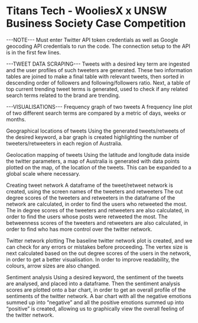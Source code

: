 # Titans Tech - WooliesX x UNSW Business Society Case Competition

---NOTE---
Must enter Twitter API token credentials as well as Google geocoding API credentials to run the code. The connection setup to the API is in the first few lines.

---TWEET DATA SCRAPING---
Tweets with a desired key term are ingested and the user profiles of such tweeters are generated. These two information tables are joined to make a final table with relevant tweets, then sorted in descending order of followers and following/followers ratio.
Next, a table of top current trending tweet terms is generated, used to check if any related search terms related to the brand are trending.

---VISUALISATIONS---
Frequency graph of two tweets
A frequency line plot of two different search terms are compared by a metric of days, weeks or months.

Geographical locations of tweets
Using the generated tweets/retweets of the desired keyword, a bar graph is created highlighting the number of tweeters/retweeters in each region of Australia.

Geolocation mapping of tweets
Using the latitude and longitude data inside the twitter parameters, a map of Australia is generated with data points plotted on the map, of the location of the tweets. This can be expanded to a global scale where necessary. 

Creating tweet network
A dataframe of the tweet/retweet network is created, using the screen names of the tweeters and retweeters
The out degree scores of the tweeters and retweeters in the dataframe of the network are calculated, in order to find the users who retweeted the most.
The in degree scores of the tweeters and retweeters are also calculated, in order to find the users whose posts were retweeted the most. 
The betweenness scores of the tweeters and retweeters are also calculated, in order to find who has more control over the twitter network. 

Twitter network plotting
The baseline twitter network plot is created, and we can check for any errors or mistakes before proceeding. 
The vertex size is next calculated based on the out degree scores of the users in the network, in order to get a better visualisation. In order to improve readability, the colours, arrow sizes are also changed. 

Sentiment analysis
Using a desired keyword, the sentiment of the tweets are analysed, and placed into a dataframe. Then the sentiment analysis scores are plotted onto a bar chart, in order to get an overall profile of the sentiments of the twitter network.
A bar chart with all the negative emotions summed up into “negative” and all the positive emotions summed up into “positive” is created, allowing us to graphically view the overall feeling of the twitter network. 

